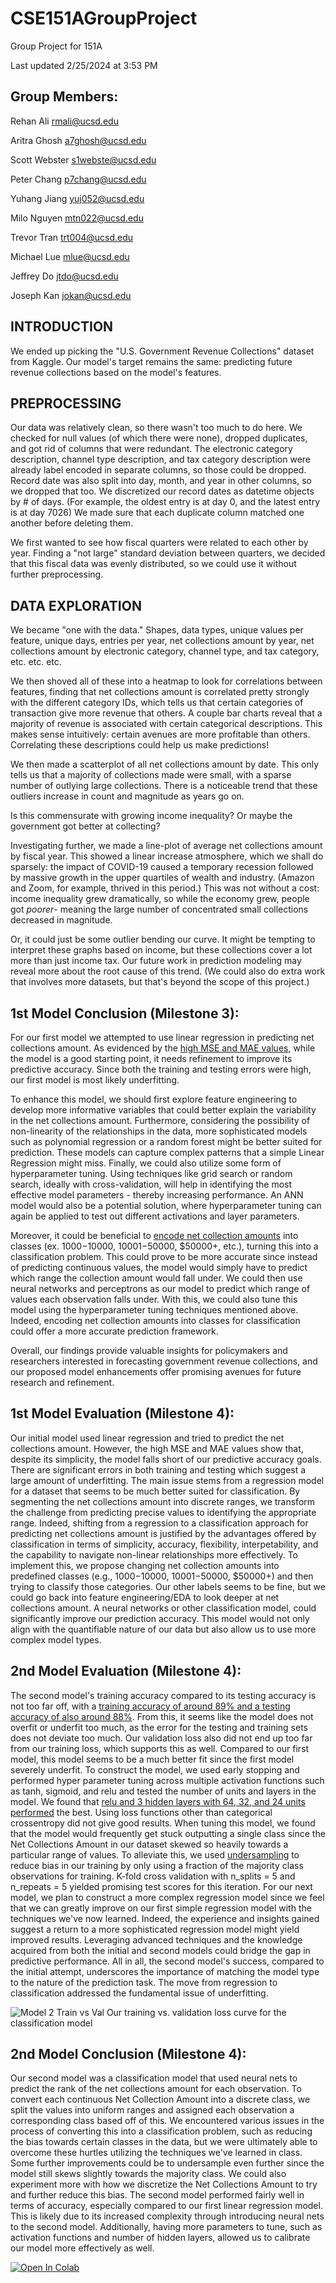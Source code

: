 # CSE151AGroupProject

Group Project for 151A

Last updated 2/25/2024 at 3:53 PM

## Group Members:

Rehan Ali <rmali@ucsd.edu>

Aritra Ghosh <a7ghosh@ucsd.edu>

Scott Webster <s1webste@ucsd.edu>

Peter Chang <p7chang@ucsd.edu>

Yuhang Jiang <yuj052@ucsd.edu>

Milo Nguyen <mtn022@ucsd.edu>

Trevor Tran <trt004@ucsd.edu>

Michael Lue <mlue@ucsd.edu>

Jeffrey Do <jtdo@ucsd.edu>

Joseph Kan <jokan@ucsd.edu>

## INTRODUCTION

We ended up picking the "U.S. Government Revenue Collections" dataset from
Kaggle. Our model's target remains the same: predicting future revenue
collections based on the model's features.

## PREPROCESSING

Our data was relatively clean, so there wasn't too much to do here.
We checked for null values (of which there were none), dropped duplicates,
and got rid of columns that were redundant. The electronic category
description, channel type description, and tax category description were
already label encoded in separate columns, so those could be dropped.
Record date was also split into day, month, and year in other columns, so we
dropped that too. We discretized our record dates as datetime objects by # of days.
(For example, the oldest entry is at day 0, and the latest entry is at day 7026)
We made sure that each duplicate column matched one another before deleting them.

We first wanted to see how fiscal quarters were related to each other by year.
Finding a "not large" standard deviation between quarters, we decided that this
fiscal data was evenly distributed, so we could use it without further preprocessing.

## DATA EXPLORATION

We became "one with the data." Shapes, data types, unique values per feature, unique days,
entries per year, net collections amount by year, net collections amount by electronic
category, channel type, and tax category, etc. etc. etc.

We then shoved all of these into a heatmap to look for correlations between features, finding
that net collections amount is correlated pretty strongly with the different category IDs,
which tells us that certain categories of transaction give more revenue that others. A couple
bar charts reveal that a majority of revenue is associated with certain categorical descriptions.
This makes sense intuitively: certain avenues are more profitable than others.
Correlating these descriptions could help us make predictions!

We then made a scatterplot of all net collections amount by date. This only tells us that a majority
of collections made were small, with a sparse number of outlying large collections. There is a noticeable
trend that these outliers increase in count and magnitude as years go on.

Is this commensurate with growing income inequality? Or maybe the government got better at collecting?

Investigating further, we made a line-plot of average net collections amount by fiscal year. This showed a linear increase
atmosphere, which we shall do sparsely: the impact of COVID-19 caused a temporary recession followed by massive growth in the upper
quartiles of wealth and industry. (Amazon and Zoom, for example, thrived in this period.) This was not without a cost: income
inequality grew dramatically, so while the economy grew, people got _poorer_- meaning the large number of concentrated small collections
decreased in magnitude.

Or, it could just be some outlier bending our curve. It might be tempting to interpret these graphs based on income, but these collections
cover a lot more than just income tax. Our future work in prediction modeling may reveal more about the root cause of this trend.
(We could also do extra work that involves more datasets, but that's beyond the scope of this project.)

## 1st Model Conclusion (Milestone 3):

For our first model we attempted to use linear regression in predicting net collections amount. As evidenced by the [high MSE and MAE values](https://colab.research.google.com/github/rayfin-ucsd/CSE151AGroupProject/blob/main/milestone_3.ipynb#scrollTo=xuHT7N0lsQrp), while the model is a good starting point, it needs refinement to improve its predictive accuracy. Since both the training and testing errors were high, our first model is most likely underfitting.

To enhance this model, we should first explore feature engineering to develop more informative variables that could better explain the variability in the net collections amount. Furthermore, considering the possibility of non-linearity of the relationships in the data, more sophisticated models such as polynomial regression or a random forest might be better suited for prediction. These models can capture complex patterns that a simple Linear Regression might miss. Finally, we could also utilize some form of hyperparameter tuning. Using techniques like grid search or random search, ideally with cross-validation, will help in identifying the most effective model parameters - thereby increasing performance. An ANN model would also be a potential solution, where hyperparameter tuning can again be applied to test out different activations and layer parameters.

Moreover, it could be beneficial to [encode net collection amounts](https://colab.research.google.com/github/rayfin-ucsd/CSE151AGroupProject/blob/main/milestone_3.ipynb#scrollTo=72b9b09d) into classes (ex. $1000-$10000, $10001-$50000, $50000+, etc.), turning this into a classification problem. This could prove to be more accurate since instead of predicting continuous values, the model would simply have to predict which range the collection amount would fall under. We could then use neural networks and perceptrons as our model to predict which range of values each observation falls under. With this, we could also tune this model using the hyperparameter tuning techniques mentioned above. Indeed, encoding net collection amounts into classes for classification could offer a more accurate prediction framework.

Overall, our findings provide valuable insights for policymakers and researchers interested in forecasting government revenue collections, and our proposed model enhancements offer promising avenues for future research and refinement.

## 1st Model Evaluation (Milestone 4):

Our initial model used linear regression and tried to predict the net collections amount. However, the high MSE and MAE values show that, despite its simplicity, the model falls short of our predictive accuracy goals. There are significant errors in both training and testing which suggest a large amount of underfitting. The main issue stems from a regression model for a dataset that seems to be much better suited for classification. By segmenting the net collections amount into discrete ranges, we transform the challenge from predicting precise values to identifying the appropriate range. Indeed, shifting from a regression to a classification approach for predicting net collections amount is justified by the advantages offered by classification in terms of simplicity, accuracy, flexibility, interpetability, and the capability to navigate non-linear relationships more effectively. To implement this, we propose changing net collection amounts into predefined classes (e.g., $1000-$10000, $10001-$50000, $50000+) and then trying to classify those categories. Our other labels seems to be fine, but we could go back into feature engineering/EDA to look deeper at net collections amount. A neural networks or other classification model, could significantly improve our prediction accuracy. This model would not only align with the quantifiable nature of our data but also allow us to use more complex model types.

## 2nd Model Evaluation (Milestone 4):

The second model's training accuracy compared to its testing accuracy is not too far off, with a [training accuracy of around 89% and a testing accuracy of also around 88%](https://colab.research.google.com/github/rayfin-ucsd/CSE151AGroupProject/blob/main/milestone_4.ipynb#scrollTo=c2c9e760). From this, it seems like the model does not overfit or underfit too much, as the error for the testing and training sets does not deviate too much. Our validation loss also did not end up too far from our training loss, which supports this as well. Compared to our first model, this model seems to be a much better fit since the first model severely underfit. To construct the model, we used early stopping and performed hyper parameter tuning across multiple activation functions such as tanh, sigmoid, and relu and tested the number of units and layers in the model. We found that [relu and 3 hidden layers with 64, 32, and 24 units performed](https://colab.research.google.com/github/rayfin-ucsd/CSE151AGroupProject/blob/main/milestone_4.ipynb#scrollTo=91f73695) the best. Using loss functions other than categorical crossentropy did not give good results. When tuning this model, we found that the model would frequently get stuck outputting a single class since the Net Collections Amount in our dataset skewed so heavily towards a particular range of values. To alleviate this, we used [undersampling](https://colab.research.google.com/github/rayfin-ucsd/CSE151AGroupProject/blob/main/milestone_4.ipynb#scrollTo=b5617a96) to reduce bias in our training by only using a fraction of the majority class observations for training. K-fold cross validation with n_splits = 5 and n_repeats = 5 yielded promising test scores for this iteration. For our next model, we plan to construct a more complex regression model since we feel that we can greatly improve on our first simple regression model with the techniques we've now learned. Indeed, the experience and insights gained suggest a return to a more sophisticated regression model might yield improved results. Leveraging advanced techniques and the knowledge acquired from both the initial and second models could bridge the gap in predictive performance. All in all, the second model's success, compared to the initial attempt, underscores the importance of matching the model type to the nature of the prediction task. The move from regression to classification addressed the fundamental issue of underfitting.

![Model 2 Train vs Val](assets/model2fitting.png)
Our training vs. validation loss curve for the classification model

## 2nd Model Conclusion (Milestone 4):

Our second model was a classification model that used neural nets to predict the rank of the net collections amount for each observation. To convert each continuous Net Collection Amount into a discrete class, we split the values into uniform ranges and assigned each observation a corresponding class based off of this. We encountered various issues in the process of converting this into a classification problem, such as reducing the bias towards certain classes in the data, but we were ultimately able to overcome these hurtles utilizing the techniques we've learned in class. Some further improvements could be to undersample even further since the model still skews slightly towards the majority class. We could also experiment more with how we discretize the Net Collections Amount to try and further reduce this bias. The second model performed fairly well in terms of accuracy, especially compared to our first linear regression model. This is likely due to its increased complexity through introducing neural nets to the second model. Additionally, having more parameters to tune, such as activation functions and number of hidden layers, allowed us to calibrate our model more effectively as well.

<a target="_blank" href="https://colab.research.google.com/github/rayfin-ucsd/CSE151AGroupProject/blob/main/milestone_4.ipynb">
  <img src="https://colab.research.google.com/assets/colab-badge.svg" alt="Open In Colab"/>
</a>
